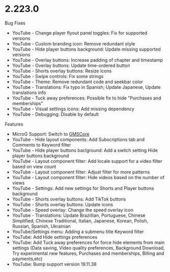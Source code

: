 # 2.223.0
Bug Fixes
- YouTube - Change player flyout panel toggles: Fix for supported versions
- YouTube - Custom branding icon: Remove redundant style
- YouTube - Hide player buttons background: Update missing supported versions
- YouTube - Overlay buttons: Increase padding of chapter and timestamp
- YouTube - Overlay buttons: Update time-ordered button
- YouTube - Shorts overlay buttons: Resize icons
- YouTube - Swipe controls: Fix some strings
- YouTube - Theme: Remove redundant code and seekbar color
- YouTube - Translations: Fix typo in Spanish; Update Japanese, Update translations info
- YouTube - Tuck away preferences: Possible fix to hide "Purchases and memberships"
- YouTube - Visual settings icons: Add missing dependency
- YouTube - Debugging: Disable by default
  
Features
- MicroG Support: Switch to [GMSCore](https://github.com/arghya339/UnGoogledMicroGMS/releases/tag/UnGoogledMicroGMSCore_v0.3.1.241017(241017000))
- YouTube - Hide layout components: Add Subscriptions tab and Comments to Keyword filter
- YouTube - Hide player buttons baclground: Add a switch setting Hide player buttons background
- YouTube - Layout component filter: Add locale support for a video filter based on view count
- YouTube - Layout component filter: Adjust filter for more patterns
- YouTube - Layout component filter: Hide videos based on the number of views
- YouTube - Settings: Add new settings for Shorts and Player buttons background
- YouTube - Shorts overlay buttons: Add TikTok buttons
- YouTube - Shorts overlay buttons: Update icons
- YouTube - Speed overlay: Change the speed overlay icon
- YouTube - Translations: Update Brazillian, Portuguese, Chinese Simplified, Chinese Traditional, Italian, Japanese, Korean, Polish, Russian, Spanish, Ukrainian
- YouTube/Settings menu: Adding a submenu title Keyword filter
- YouTube: Add Hide settings preferences
- YouTube: Add Tuck away preferences for force hide elements from main settings (Data saving, Video quality preferences, Background Download, Try experimental new features, Purchases and memberships, Billing and payments,etc)
- YouTube: Bump support version 19.11.38
